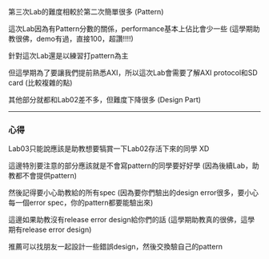 第三次Lab的難度相較於第二次簡單很多 (Pattern)

這次Lab因為有Pattern分數的關係，performance基本上佔比會少一些 (這學期助教很佛，demo有過，直接100，超讚!!!!)

針對這次Lab還是以練習打pattern為主

但這學期為了要讓我們提前熟悉AXI，所以這次Lab會需要了解AXI protocol和SD card (比較複雜的點)

其他部分就都和Lab02差不多，但難度下降很多 (Design Part)

-----------------------------------------------------------------------------------------------------------

### **心得**

Lab03只能說應該是助教想要犒賞一下Lab02存活下來的同學 XD

這邊特別要注意的部分應該就是不會寫pattern的同學要好好學 (因為後續Lab，助教都不會提供pattern)

然後記得要小心助教給的所有spec (因為要你們驗出的design error很多，要小心每一個error spec，你的pattern都要能驗出來)

這邊如果助教沒有release error design給你們的話 (這學期助教真的很佛，這學期有release error design)

推薦可以找朋友一起設計一些錯誤design，然後交換驗自己的pattern

